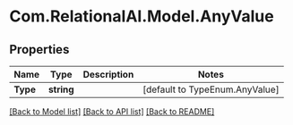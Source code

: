 
# Com.RelationalAI.Model.AnyValue

## Properties

Name | Type | Description | Notes
------------ | ------------- | ------------- | -------------
**Type** | **string** |  | [default to TypeEnum.AnyValue]

[[Back to Model list]](../README.md#documentation-for-models)
[[Back to API list]](../README.md#documentation-for-api-endpoints)
[[Back to README]](../README.md)

